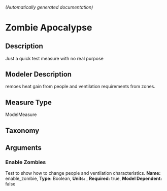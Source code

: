 

###### (Automatically generated documentation)

# Zombie Apocalypse

## Description
Just a quick test measure with no real purpose

## Modeler Description
remoes heat gain from people and ventilation requirements from zones.

## Measure Type
ModelMeasure

## Taxonomy


## Arguments


### Enable Zombies
Test to show how to change people and ventilation characteristics.
**Name:** enable_zombie,
**Type:** Boolean,
**Units:** ,
**Required:** true,
**Model Dependent:** false




